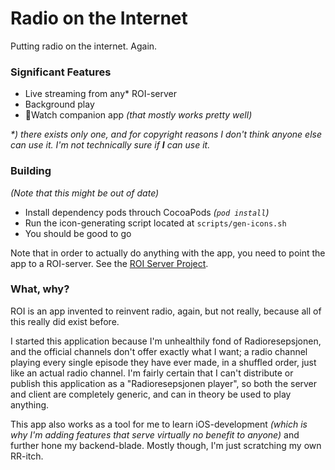 # Radio on the Internet
Putting radio on the internet. Again.


### Significant Features
- Live streaming from any* ROI-server
- Background play
- Watch companion app _(that mostly works pretty well)_

_*) there exists only one, and for copyright reasons I don't think anyone else
can use it. I'm not technically sure if **I** can use it._


### Building
_(Note that this might be out of date)_

- Install dependency pods throuch CocoaPods _(`pod install`)_
- Run the icon-generating script located at `scripts/gen-icons.sh`
- You should be good to go

Note that in order to actually do anything with the app, you need to point the app
to a ROI-server. See the [ROI Server Project](https://github.com/pimms/roiserver).


### What, why?
ROI is an app invented to reinvent radio, again, but not really, because all of this
really did exist before.

I started this application because I'm unhealthily fond of Radioresepsjonen,
and the official channels don't offer exactly what I want; a radio channel
playing every single episode they have ever made, in a shuffled order, just
like an actual radio channel. I'm fairly certain that I can't distribute or
publish this application as a "Radioresepsjonen player", so both the server and
client are completely generic, and can in theory be used to play anything.

This app also works as a tool for me to learn iOS-development _(which is why
I'm adding features that serve virtually no benefit to anyone)_ and further
hone my backend-blade. Mostly though, I'm just scratching my own RR-itch.

